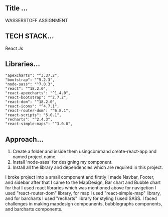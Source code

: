 ## Title ...
WASSERSTOFF ASSIGNMENT

## TECH STACK...
React Js

## Libraries...

    "apexcharts": "^3.37.2",
    "bootstrap": "^5.2.3",
    "node-sass": "^7.0.3",
    "react": "^18.2.0",
    "react-apexcharts": "^1.4.0",
    "react-bootstrap": "^2.7.2",
    "react-dom": "^18.2.0",
    "react-icons": "^4.7.1",
    "react-router-dom": "^6.8.1",
    "react-scripts": "5.0.1",
    "recharts": "^2.4.3",
    "react-simple-maps": "^3.0.0",

## Approach...

1. Create a folder and inside them usingcommand create-react-app and named project name.
2. Install 'node-sass' for designing my component.
3. Install all the library and dependencies which are required in this project.

 I broke project into a small component and firstly I made Navbar, Footer, and sidebar after that I came to the MapDesign, Bar chart and Bubble chart for that I used react libraries which was mentioned above for navigetion I used "react-router-dom" library, for map I used "react-simple-map" library, and for barcharts I used "recharts" library for styling I used SASS. I faced challenges in making mapdesign compounents, bubblegraphs components, and barcharts components.


